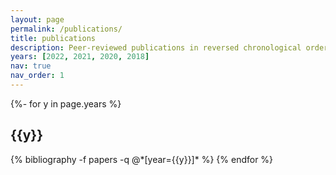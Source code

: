 ```yaml
---
layout: page
permalink: /publications/
title: publications
description: Peer-reviewed publications in reversed chronological order. Please <a href="mailto:r.g.stockey@soton.ac.uk">email</a> me if you do not have institutional access to a paper (or papers) that you would like to read!
years: [2022, 2021, 2020, 2018]
nav: true
nav_order: 1
---
```

<!-- _pages/publications.md -->
<div class="publications">

{%- for y in page.years %}
  <h2 class="year">{{y}}</h2>
  {% bibliography -f papers -q @*[year={{y}}]* %}
{% endfor %}

</div>
